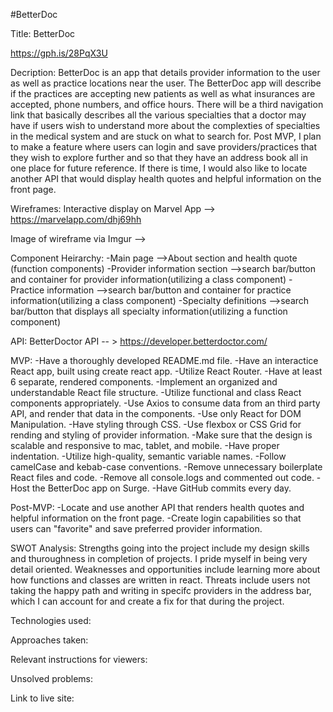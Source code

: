 #BetterDoc

Title: BetterDoc

https://gph.is/28PqX3U

Decription: BetterDoc is an app that details provider information to the user as well as practice locations near the user. The BetterDoc app will describe if the practices are accepting new patients as well as what insurances are accepted, phone numbers, and office hours. There will be a third navigation link that basically describes all the various specialties that a doctor may have if users wish to understand more about the complexties of specialties in the medical system and are stuck on what to search for. Post MVP, I plan to make a feature where users can login and save providers/practices that they wish to explore further and so that they have an address book all in one place for future reference. If there is time, I would also like to locate another API that would display health quotes and helpful information on the front page.

Wireframes: Interactive display on Marvel App --> https://marvelapp.com/dhj69hh

Image of wireframe via Imgur -->  

Component Heirarchy: 
  -Main page
    -->About section and health quote (function components)
  -Provider information section
    -->search bar/button and container for provider information(utilizing a class component)
  -Practice information
    -->search bar/button and container for practice information(utilizing a class component)
  -Specialty definitions
    -->search bar/button that displays all specialty information(utilizing a function component)


API: BetterDoctor API -- > https://developer.betterdoctor.com/

MVP:
-Have a thoroughly developed README.md file. 
-Have an interactice React app, built using create react app.
-Utilize React Router.
-Have at least 6 separate, rendered components.
-Implement an organized and understandable React file structure.
-Utilize functional and class React components appropriately.
-Use Axios to consume data from an third party API, and render that data in the components. 
-Use only React for DOM Manipulation.
-Have styling through CSS.
-Use flexbox or CSS Grid for rending and styling of provider information.
-Make sure that the design is scalable and responsive to mac, tablet, and mobile.
-Have proper indentation.
-Utilize high-quality, semantic variable names.
-Follow camelCase and kebab-case conventions.
-Remove unnecessary boilerplate React files and code.
-Remove all console.logs and commented out code.
-Host the BetterDoc app on Surge.
-Have GitHub commits every day.


Post-MVP:
-Locate and use another API that renders health quotes and helpful information on the front page.
-Create login capabilities so that users can "favorite" and save preferred provider information.


SWOT Analysis: 
Strengths going into the project include my design skills and thuroughness in completion of projects. I pride myself in being very detail oriented. Weaknesses and opportunities include learning more about how functions and classes are written in react. Threats include users not taking the happy path and writing in specifc providers in the address bar, which I can account for and create a fix for that during the project.


Technologies used: 

Approaches taken: 

Relevant instructions for viewers: 

Unsolved problems: 

Link to live site: 
